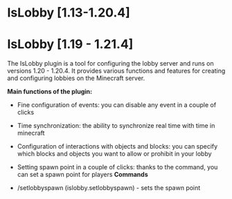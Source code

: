 # **IsLobby [1.13-1.20.4]**
# IsLobby [1.19 - 1.21.4] 

The IsLobby plugin is a tool for configuring the lobby server and runs on versions 1.20 - 1.20.4. It provides various functions and features for creating and configuring lobbies on the Minecraft server.

**Main functions of the plugin:**

* Fine configuration of events: you can disable any event in a couple of clicks
* Time synchronization: the ability to synchronize real time with time in minecraft
* Configuration of interactions with objects and blocks: you can specify which blocks and objects you want to allow or prohibit in your lobby
* Setting spawn point in a couple of clicks: thanks to the command, you can set a spawn point for players
**Commands**

* /setlobbyspawn (islobby.setlobbyspawn) - sets the spawn point
